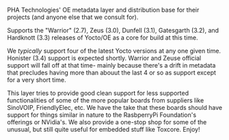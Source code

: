 PHA Technologies' OE metadata layer and distribution base for their projects (and anyone else that we consult for).

Supports the "Warrior" (2.7), Zeus (3.0), Dunfell (3.1), Gatesgarth (3.2), and Hardknott (3.3) releases of Yocto/OE as a core for build at this time.

We _typically_ support four of the latest Yocto versions at any one given time.  Honister (3.4) support is expected shortly.  Warrior and Zeuse official support will fall off at that time- mainly because there's a drift in metadata that precludes having more than abouut the last 4 or so as support except for a very short time.

This layer tries to provide good clean support for less supported functionalities of some of the more popular boards from suppliers like SinoVOIP, FriendlyElec, etc.
We have the take that these boards should have support for things similar in nature to the RasbperryPi Foundation's offerings or NVidia's.  We also provide a one-stop
shop for some of the unusual, but still quite useful for embedded stuff like Toxcore.  Enjoy!